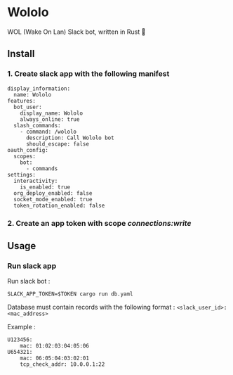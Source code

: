 # Wololo

WOL (Wake On Lan) Slack bot, written in Rust 🚀

## Install

### 1. Create slack app with the following manifest
```
display_information:
  name: Wololo
features:
  bot_user:
    display_name: Wololo
    always_online: true
  slash_commands:
    - command: /wololo
      description: Call Wololo bot
      should_escape: false
oauth_config:
  scopes:
    bot:
      - commands
settings:
  interactivity:
    is_enabled: true
  org_deploy_enabled: false
  socket_mode_enabled: true
  token_rotation_enabled: false
```

### 2. Create an app token with scope *connections:write*

## Usage

### Run slack app

Run slack bot :
```
SLACK_APP_TOKEN=$TOKEN cargo run db.yaml
```

Database must contain records with the following format : `<slack_user_id>: <mac_address>`

Example :

```
U123456:
    mac: 01:02:03:04:05:06
U654321:
    mac: 06:05:04:03:02:01
    tcp_check_addr: 10.0.0.1:22
```
